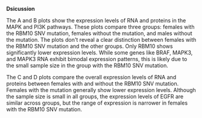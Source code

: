 
**Dsicussion**

The A and B plots show the expression levels of RNA and proteins in the MAPK and PI3K pathways. These plots compare three groups: females with the RBM10 SNV mutation, females without the mutation, and males without the mutation. The plots don't reveal a clear distinction between females with the RBM10 SNV mutation and the other groups. Only RBM10 shows significantly lower expression levels. While some genes like BRAF, MAPK3, and MAPK3 RNA exhibit bimodal expression patterns, this is likely due to the small sample size in the group with the RBM10 SNV mutation.

The C and D plots compare the overall expression levels of RNA and proteins between females with and without the RBM10 SNV mutation. Females with the mutation generally show lower expression levels. Although the sample size is small in all groups, the expression levels of EGFR are similar across groups, but the range of expression is narrower in females with the RBM10 SNV mutation.

